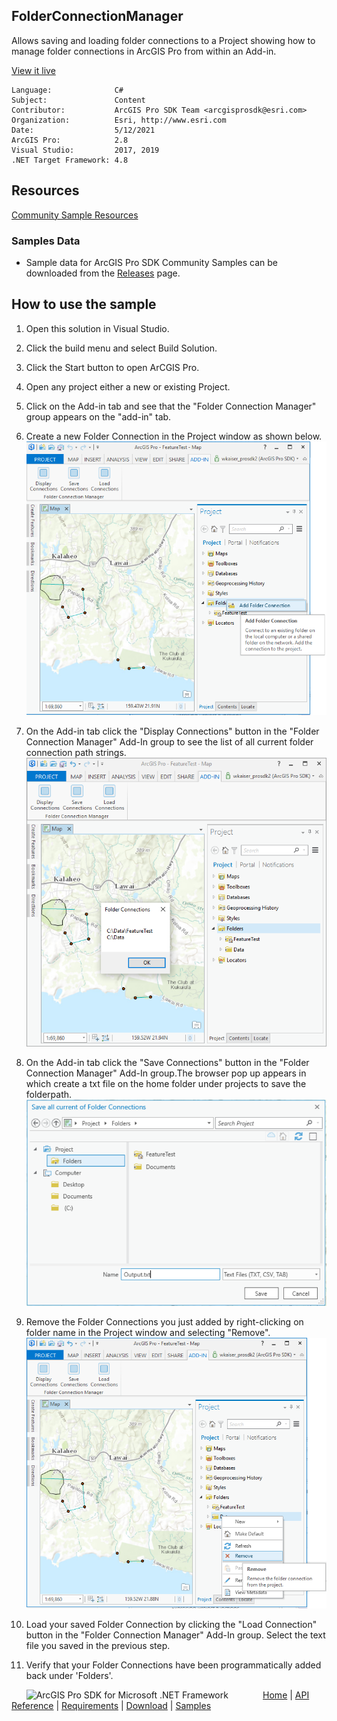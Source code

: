 ## FolderConnectionManager

<!-- TODO: Write a brief abstract explaining this sample -->
Allows saving and loading folder connections to a Project showing how to manage folder connections in ArcGIS Pro from within an Add-in.  
  


<a href="http://pro.arcgis.com/en/pro-app/sdk/" target="_blank">View it live</a>

<!-- TODO: Fill this section below with metadata about this sample-->
```
Language:              C#
Subject:               Content
Contributor:           ArcGIS Pro SDK Team <arcgisprosdk@esri.com>
Organization:          Esri, http://www.esri.com
Date:                  5/12/2021
ArcGIS Pro:            2.8
Visual Studio:         2017, 2019
.NET Target Framework: 4.8
```

## Resources

[Community Sample Resources](https://github.com/Esri/arcgis-pro-sdk-community-samples#resources)

### Samples Data

* Sample data for ArcGIS Pro SDK Community Samples can be downloaded from the [Releases](https://github.com/Esri/arcgis-pro-sdk-community-samples/releases) page.  

## How to use the sample
<!-- TODO: Explain how this sample can be used. To use images in this section, create the image file in your sample project's screenshots folder. Use relative url to link to this image using this syntax: ![My sample Image](FacePage/SampleImage.png) -->
   
  
1. Open this solution in Visual Studio.  
1. Click the build menu and select Build Solution.  
1. Click the Start button to open ArCGIS Pro.  
1. Open any project either a new or existing Project.  
1. Click on the Add-in tab and see that the "Folder Connection Manager" group appears on the "add-in" tab.  
1. Create a new Folder Connection in the Project window as shown below.    
![UI](Screenshots/Screen1.png)    
  
1. On the Add-in tab click the "Display Connections" button in the "Folder Connection Manager" Add-In group to see the list of all current folder connection path strings.  
![UI](Screenshots/FolderConnect.png)    
  
1. On the Add-in tab click the "Save Connections" button in the "Folder Connection Manager" Add-In group.The browser pop up appears in which create a txt file on the home folder under projects to save the folderpath.  
![UI](Screenshots/RemoveFolder1.png)  
  
1. Remove the Folder Connections you just added by right-clicking on folder name in the Project window and selecting "Remove".  
![UI](Screenshots/RemoveFolder.png)  
  
1. Load your saved Folder Connection by clicking the "Load Connection" button in the "Folder Connection Manager" Add-In group. Select the text file you saved in the previous step.  
1. Verify that your Folder Connections have been programmatically added back under 'Folders'.  
  


<!-- End -->

&nbsp;&nbsp;&nbsp;&nbsp;&nbsp;&nbsp;<img src="https://esri.github.io/arcgis-pro-sdk/images/ArcGISPro.png"  alt="ArcGIS Pro SDK for Microsoft .NET Framework" height = "20" width = "20" align="top"  >
&nbsp;&nbsp;&nbsp;&nbsp;&nbsp;&nbsp;&nbsp;&nbsp;&nbsp;&nbsp;&nbsp;&nbsp;
[Home](https://github.com/Esri/arcgis-pro-sdk/wiki) | <a href="https://pro.arcgis.com/en/pro-app/latest/sdk/api-reference" target="_blank">API Reference</a> | [Requirements](https://github.com/Esri/arcgis-pro-sdk/wiki#requirements) | [Download](https://github.com/Esri/arcgis-pro-sdk/wiki#installing-arcgis-pro-sdk-for-net) | <a href="https://github.com/esri/arcgis-pro-sdk-community-samples" target="_blank">Samples</a>
